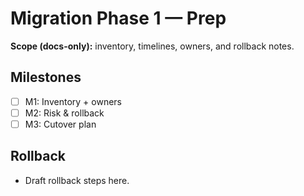 <!-- status: stub; target: 150+ words -->
<!-- status: stub; target: 150+ words -->
<!-- status: stub; target: 150+ words -->
<!-- status: stub; target: 150+ words -->
# Migration Phase 1 — Prep

**Scope (docs-only):** inventory, timelines, owners, and rollback notes.

## Milestones
- [ ] M1: Inventory + owners
- [ ] M2: Risk & rollback
- [ ] M3: Cutover plan

## Rollback
- Draft rollback steps here.








